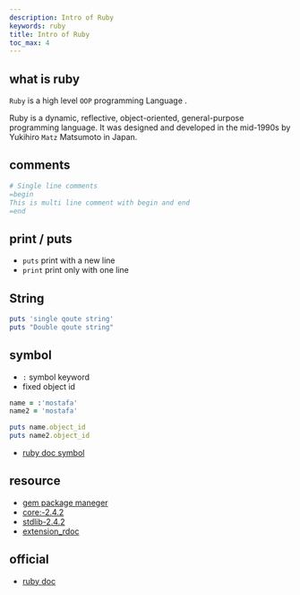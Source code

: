 ```yaml
---
description: Intro of Ruby
keywords: ruby
title: Intro of Ruby
toc_max: 4
---
```


## what is ruby

`Ruby` is a high level `OOP` programming Language .

Ruby is a dynamic, reflective, object-oriented, general-purpose programming language. It was designed and developed in the mid-1990s by Yukihiro `Matz` Matsumoto in Japan.

## comments

```ruby
# Single line comments
=begin
This is multi line comment with begin and end
=end
```

## print / puts

* `puts` print with a new line
* `print` print only with one line

## String

```ruby
puts 'single qoute string'
puts "Double qoute string"
```

## symbol

* `:` symbol keyword
* fixed object id

```ruby
name = :'mostafa'
name2 = 'mostafa'

puts name.object_id
puts name2.object_id
```

* [ruby doc symbol](https://ruby-doc.org/core-2.2.0/Symbol.html)

## resource


* [gem package maneger](https://rubygems.org/)
* [core:-2.4.2](http://ruby-doc.org/core-2.4.2/)
* [stdlib-2.4.2](http://ruby-doc.org/stdlib-2.4.2/)
* [extension_rdoc](https://docs.ruby-lang.org/en/trunk/extension_rdoc.html)


## official


* [ruby doc](http://ruby-doc.org/)
